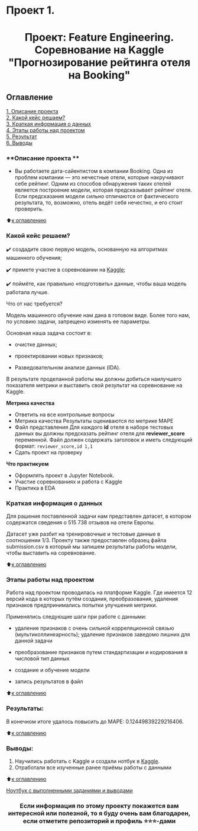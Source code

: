 # Проект 1. 
# <center> Проект: Feature Engineering. Соревнование на Kaggle "Прогнозирование рейтинга отеля на Booking"

## Оглавление  
[1. Описание проекта](https://github.com/Balantre/New_octopus/blob/main/project_2/README.md#Описание-проекта)  
[2. Какой кейс решаем?](https://github.com/Balantre/New_octopus/tree/main/project_2/README.md#Какой-кейс-решаем)  
[3. Краткая информация о данных](https://github.com/Balantre/New_octopus/tree/main/project_2/README.md#Краткая-информация-о-данных)  
[4. Этапы работы над проектом](https://github.com/Balantre/New_octopus/tree/main/project_2/README.md#Этапы-работы-над-проектом)  
[5. Результат](https://github.com/Balantre/New_octopus/tree/main/project_2/README.md#Результат)    
[6. Выводы](https://github.com/Balantre/New_octopus/tree/main/project_2/README.md#Выводы) 

### **Описание проекта **   
- Вы работаете дата-сайентистом в компании Booking. Одна из проблем компании — это нечестные отели, которые накручивают себе рейтинг. Одним из способов обнаружения таких отелей является построение модели, которая предсказывает рейтинг отеля. Если предсказания модели сильно отличаются от фактического результата, то, возможно, отель ведёт себя нечестно, и его стоит проверить.

:arrow_up:[к оглавлению](https://github.com/Balantre/New_octopus/tree/main/project_2/README.md#Оглавление)


### **Какой кейс решаем?**
✔️ создадите свою первую модель, основанную на алгоритмах машинного обучения;

✔️ примете участие в соревновании на [Kaggle](https://www.kaggle.com/competitions/sf-booking/overview);

✔️ поймёте, как правильно «подготовить» данные, чтобы ваша модель работала лучше.

Что от нас требуется?

Модель машинного обучение нам дана в готовом виде. Более того нам, по условию задачи, запрещено изменять ее параметры.

Основная наша задача состоит в:

* очистке данных;

* проектировании новых признаков;

* Разведовательном анализе данных (IDA).

В результате проделанной работы мы должны добиться наилучшего показателя метрики и выставить свой результат на соревнование на Kaggle.


**Метрика качества**     
- Ответить на все контрольные вопросы
- Метрика качества Результаты оцениваются по метрике MAPE 
- Файл представления Для каждого **id** отеля в наборе тестовых данных вы должны предсказать рейтинг отеля для **reviewer_score** переменной. Файл должен содержать заголовок и иметь следующий формат: ``` reviewer_score,id 1,1 ```
- Сдать проект  на проверку

**Что практикуем**     
 - Оформлять проект в Jupyter Notebook.
 - Участие соревнованиях и работа с Kaggle
 - Практика в EDA


### **Краткая информация о данных**
Для рашения поставленной задачи нам представлен датасет, в котором содержатся сведения о 515 738 отзывов на отели Европы.

Датасет уже разбит на тренировочные и тестовые данные в соотношении 1/3. Проекту также предоставлен образец файла submission.csv в который мы запишем результаты работы модели, чтобы выставить на соревнование.


:arrow_up:[к оглавлению](https://github.com/Balantre/New_octopus/tree/main/project_2/README.md#Оглавление)


### **Этапы работы над проектом**  
Работа над проектом проводилась на платформе Kaggle. Где имеется 12 версий кода в которых путём создания, преобразования, удаления признаков предпринимались попытки улучшения метрики.

Применялись следующие шаги при работе с данными:
  
  
- удаление признаков с очень сильной корреляционной связью (мультиколлинеарность); удаление признаков заведомо лишних для данной задачи

- преобразование признаков путем стандартизации и кодирования в числовой тип данных

- создание и обучение модели

- запись результатов в файл

:arrow_up:[к оглавлению](https://github.com/Balantre/New_octopus/tree/main/project_2/README.md#Оглавление)


### **Результаты:**  
В конечном итоге удалось повысить  до MAPE: 0.12449839229216406.



:arrow_up:[к оглавлению](https://github.com/Balantre/New_octopus/tree/main/project_2/README.md#Оглавление)


### **Выводы:**  
1. Научились работать с Kaggle и создали нотбук в [Kaggle](https://www.kaggle.com/code/evgeniybubyr/eda-project-3).
2. Отработали все изученные ранее приёмы работы с данными


:arrow_up:[к оглавлению](https://github.com/Balantre/New_octopus/tree/main/project_2/README.md#Оглавление)

[Ноутбук с выполненными заданиями и выводами](https://github.com/Balantre/New_octopus/blob/main/project_2/Project_2_SQL.ipynb)

### <center> Если информация по этому проекту покажется вам интересной или полезной, то я буду очень вам благодарен, если отметите репозиторий и профиль ⭐️⭐️⭐️-дами